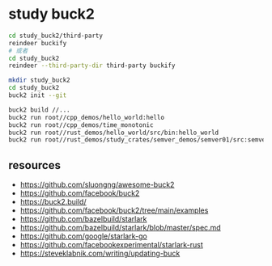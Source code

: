 # study buck2

```sh
cd study_buck2/third-party
reindeer buckify
# 或者
cd study_buck2
reindeer --third-party-dir third-party buckify
```

```sh
mkdir study_buck2
cd study_buck2
buck2 init --git

buck2 build //...
buck2 run root//cpp_demos/hello_world:hello
buck2 run root//cpp_demos/time_monotonic
buck2 run root//rust_demos/hello_world/src/bin:hello_world
buck2 run root//rust_demos/study_crates/semver_demos/semver01/src:semver01
```

## resources

- <https://github.com/sluongng/awesome-buck2>
- <https://github.com/facebook/buck2>
- <https://buck2.build/>
- <https://github.com/facebook/buck2/tree/main/examples>
- <https://github.com/bazelbuild/starlark>
- <https://github.com/bazelbuild/starlark/blob/master/spec.md>
- <https://github.com/google/starlark-go>
- <https://github.com/facebookexperimental/starlark-rust>
- <https://steveklabnik.com/writing/updating-buck>
